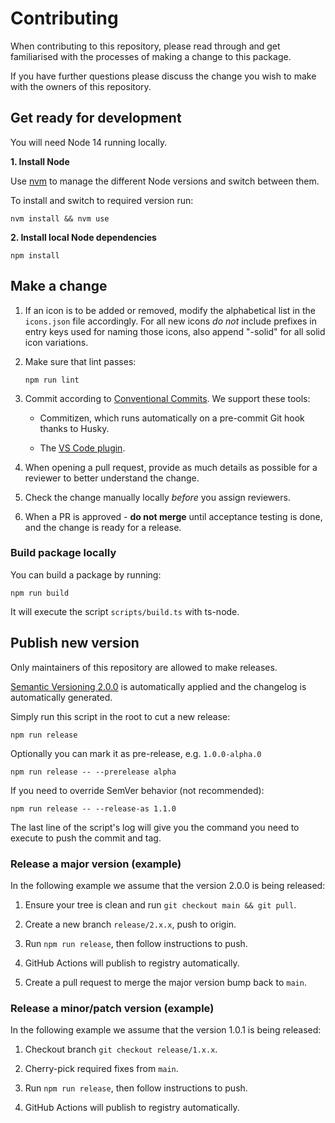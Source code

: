 # Contributing

When contributing to this repository, please read through and get familiarised with the processes of making a change to this package.

If you have further questions please discuss the change you wish to make with the owners of this repository.

## Get ready for development

You will need Node 14 running locally.

**1. Install Node**

Use [nvm](https://github.com/nvm-sh/nvm/) to manage the different Node versions and switch between them.

To install and switch to required version run:

    nvm install && nvm use

**2. Install local Node dependencies**

    npm install

## Make a change

1.  If an icon is to be added or removed, modify the alphabetical list in the `icons.json` file accordingly. For all new icons _do not_ include prefixes in entry keys used for naming those icons, also append "-solid" for all solid icon variations.

2.  Make sure that lint passes:

    `npm run lint`

3.  Commit according to [Conventional Commits](https://www.conventionalcommits.org/en/v1.0.0/). We support these tools:

    - Commitizen, which runs automatically on a pre-commit Git hook thanks to Husky.

    - The [VS Code plugin](https://marketplace.visualstudio.com/items?itemName=vivaxy.vscode-conventional-commits).

4.  When opening a pull request, provide as much details as possible for a reviewer to better understand the change.

5.  Check the change manually locally _before_ you assign reviewers.

6.  When a PR is approved - **do not merge** until acceptance testing is done, and the change is ready for a release.

### Build package locally

You can build a package by running:

    npm run build

It will execute the script `scripts/build.ts` with ts-node.

## Publish new version

Only maintainers of this repository are allowed to make releases.

[Semantic Versioning 2.0.0](https://semver.org) is automatically applied and the changelog is automatically generated.

Simply run this script in the root to cut a new release:

    npm run release

Optionally you can mark it as pre-release, e.g. `1.0.0-alpha.0`

    npm run release -- --prerelease alpha

If you need to override SemVer behavior (not recommended):

    npm run release -- --release-as 1.1.0

The last line of the script's log will give you the command you need to execute to push the commit and tag.

### Release a major version (example)

In the following example we assume that the version 2.0.0 is being released:

1.  Ensure your tree is clean and run `git checkout main && git pull`.

2.  Create a new branch `release/2.x.x`, push to origin.

3.  Run `npm run release`, then follow instructions to push.

4.  GitHub Actions will publish to registry automatically.

5.  Create a pull request to merge the major version bump back to `main`.

### Release a minor/patch version (example)

In the following example we assume that the version 1.0.1 is being released:

1.  Checkout branch `git checkout release/1.x.x`.

2.  Cherry-pick required fixes from `main`.

3.  Run `npm run release`, then follow instructions to push.

4.  GitHub Actions will publish to registry automatically.
